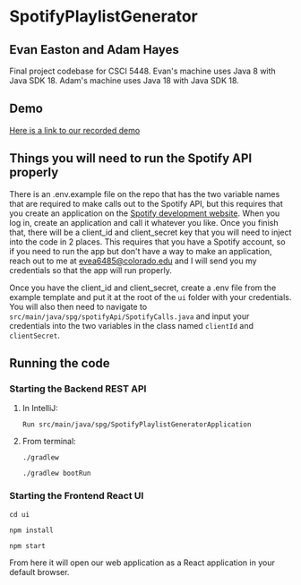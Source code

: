 # SpotifyPlaylistGenerator

## Evan Easton and Adam Hayes

Final project codebase for CSCI 5448. Evan's machine uses Java 8 with Java SDK 18. Adam's machine uses Java 18 with Java SDK 18.

## Demo

[Here is a link to our recorded demo](https://drive.google.com/file/d/1XN6kIkUvZhJluTe8BpojyZ8rbr-YTNm3/view?usp=sharing)

## Things you will need to run the Spotify API properly

There is an .env.example file on the repo that has the two variable names that are required to make calls out to the Spotify API, but this requires that you create an application on the [Spotify development website](https://developer.spotify.com/dashboard/login). When you log in, create an application and call it whatever you like. Once you finish that, there will be a client_id and client_secret key that you will need to inject into the code in 2 places. This requires that you have a Spotify account, so if you need to run the app but don't have a way to make an application, reach out to me at evea6485@colorado.edu and I will send you my credentials so that the app will run properly.

Once you have the client_id and client_secret, create a .env file from the example template and put it at the root of the ``ui`` folder with your credentials. You will also then need to navigate to `` src/main/java/spg/spotifyApi/SpotifyCalls.java `` and input your credentials into the two variables in the class named ``clientId`` and ``clientSecret``. 

## Running the code

### Starting the Backend REST API
1) In IntelliJ: 

    ``Run src/main/java/spg/SpotifyPlaylistGeneratorApplication``

2) From terminal:

    ``./gradlew``
    
    ``./gradlew bootRun``

### Starting the Frontend React UI

   ``cd ui``
   
   ``npm install``
   
   ``npm start``


From here it will open our web application as a React application in your default browser.


